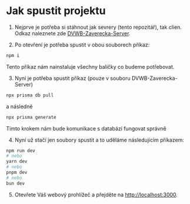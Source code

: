 # Jak spustit projektu
1. Nejprve je potřeba si stáhnout jak sevrery (tento repozitář), tak clien. Odkaz naleznete zde [DVWB-Zaverecka-Server](https://github.com/marekvks/DVWB-Zaverecka-Server/tree/main).

2. Po otevření je potřeba spustit v obou souborech příkaz:
```bash
npm i
```
Tento příkaz nám nainstaluje všechny balíčky co budeme potřebovat.

3. Nyní je potřeba spustit příkaz (pouze v souboru DVWB-Zaverecka-Server)
```bash
npx prisma db pull
```
a následně 
```bash
npx prisma generate
```
Tímto krokem nám bude komunikace s databází fungovat správně

4. Nyní už stačí jen soubory spustit a to uděláme následujícím příkazem:
```bash
npm run dev
# nebo
yarn dev
# nebo
pnpm dev
# nebo
bun dev
```
5. Otevřete Váš webový prohlížeč a přejděte na [http://localhost:3000](http://localhost:3000).
